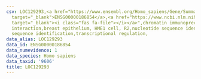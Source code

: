 ```yaml
---
csv: LOC129293,<a href="https://www.ensembl.org/Homo_sapiens/Gene/Summary?db=core;g=ENSG00000186854"
  target="_blank">ENSG00000186854</a>,<a href="https://www.ncbi.nlm.nih.gov/pubmed/22863008"
  target="_blank"><i class="fas fa-file"></i></a>",chromatin immunoprecipitation assay,direct
  interaction,breast epithelium, HME1 cell, R2,nucleotide sequence identification,nucleotide
  sequence identification,transcriptional regulation,
data_alias: LOC129293
data_id: ENSG00000186854
data_numevidence: 1
data_species: Homo sapiens
data_taxid: '9606'
title: LOC129293
---
```

